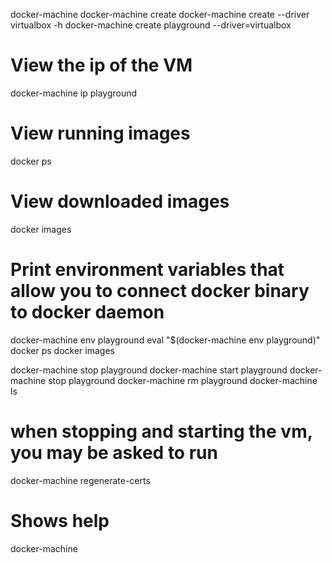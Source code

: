 docker-machine 
docker-machine create 
docker-machine create --driver virtualbox -h
docker-machine create playground --driver=virtualbox

# View the ip of the VM
docker-machine ip playground

# View running images
docker ps

# View downloaded images
docker images

# Print environment variables that allow you to connect docker binary to docker daemon
docker-machine env playground
eval "$(docker-machine env playground)"
docker ps
docker images

docker-machine stop playground
docker-machine start playground
docker-machine stop playground
docker-machine rm playground
docker-machine ls

# when stopping and starting the vm, you may be asked to run
docker-machine regenerate-certs

# Shows help
docker-machine